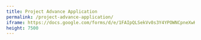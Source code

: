 ```yaml
---
title: Project Advance Application
permalink: /project-advance-application/
iframe: https://docs.google.com/forms/d/e/1FAIpQLSekVv0s3Y4YPOWNCpneXwKJsc9UAja9BSTagyJWj1vQN6WIbw/viewform
height: 7500
---
```

